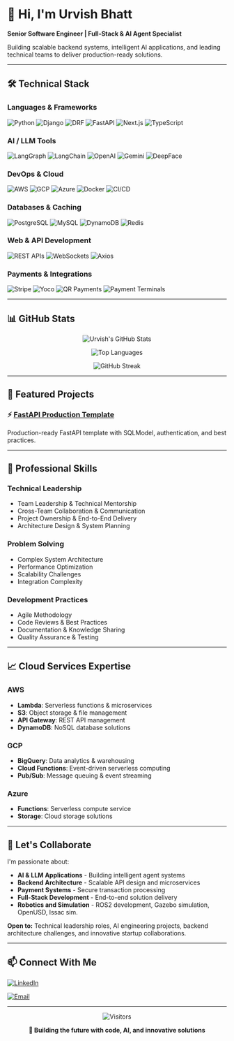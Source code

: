 # 👋 Hi, I'm Urvish Bhatt

**Senior Software Engineer | Full-Stack & AI Agent Specialist**

Building scalable backend systems, intelligent AI applications, and leading technical teams to deliver production-ready solutions.

---

## 🛠 Technical Stack

### **Languages & Frameworks**
![Python](https://img.shields.io/badge/Python-3776AB?style=for-the-badge&logo=python&logoColor=white)
![Django](https://img.shields.io/badge/Django-092E20?style=for-the-badge&logo=django&logoColor=white)
![DRF](https://img.shields.io/badge/Django_REST_Framework-8B0000?style=for-the-badge&logo=django&logoColor=white)
![FastAPI](https://img.shields.io/badge/FastAPI-009688?style=for-the-badge&logo=fastapi&logoColor=white)
![Next.js](https://img.shields.io/badge/Next.js-000000?style=for-the-badge&logo=next.js&logoColor=white)
![TypeScript](https://img.shields.io/badge/TypeScript-3178C6?style=for-the-badge&logo=typescript&logoColor=white)

### **AI / LLM Tools**
![LangGraph](https://img.shields.io/badge/LangGraph-FF6B35?style=for-the-badge)
![LangChain](https://img.shields.io/badge/LangChain-1C3C3C?style=for-the-badge)
![OpenAI](https://img.shields.io/badge/OpenAI-412991?style=for-the-badge&logo=openai&logoColor=white)
![Gemini](https://img.shields.io/badge/Gemini-8E75B2?style=for-the-badge&logo=google&logoColor=white)
![DeepFace](https://img.shields.io/badge/DeepFace-00A98F?style=for-the-badge)

### **DevOps & Cloud**
![AWS](https://img.shields.io/badge/AWS-232F3E?style=for-the-badge&logo=amazonaws&logoColor=white)
![GCP](https://img.shields.io/badge/Google_Cloud-4285F4?style=for-the-badge&logo=googlecloud&logoColor=white)
![Azure](https://img.shields.io/badge/Microsoft_Azure-0078D4?style=for-the-badge&logo=microsoftazure&logoColor=white)
![Docker](https://img.shields.io/badge/Docker-2496ED?style=for-the-badge&logo=docker&logoColor=white)
![CI/CD](https://img.shields.io/badge/CI/CD-FF6F00?style=for-the-badge&logo=githubactions&logoColor=white)

### **Databases & Caching**
![PostgreSQL](https://img.shields.io/badge/PostgreSQL-316192?style=for-the-badge&logo=postgresql&logoColor=white)
![MySQL](https://img.shields.io/badge/MySQL-4479A1?style=for-the-badge&logo=mysql&logoColor=white)
![DynamoDB](https://img.shields.io/badge/DynamoDB-4053D6?style=for-the-badge&logo=amazondynamodb&logoColor=white)
![Redis](https://img.shields.io/badge/Redis-DC382D?style=for-the-badge&logo=redis&logoColor=white)

### **Web & API Development**
![REST APIs](https://img.shields.io/badge/REST_API-FF6C37?style=for-the-badge&logo=json&logoColor=white)
![WebSockets](https://img.shields.io/badge/WebSockets-010101?style=for-the-badge&logo=socket.io&logoColor=white)
![Axios](https://img.shields.io/badge/Axios-5A29E4?style=for-the-badge&logo=axios&logoColor=white)

### **Payments & Integrations**
![Stripe](https://img.shields.io/badge/Stripe-008CDD?style=for-the-badge&logo=stripe&logoColor=white)
![Yoco](https://img.shields.io/badge/Yoco-00A98F?style=for-the-badge)
![QR Payments](https://img.shields.io/badge/QR_Payments-25D366?style=for-the-badge&logo=qrcode&logoColor=white)
![Payment Terminals](https://img.shields.io/badge/Payment_Terminals-FF6B35?style=for-the-badge)

---

## 📊 GitHub Stats

<div align="center">
  
![Urvish's GitHub Stats](https://github-readme-stats.vercel.app/api?username=Urvish-10&show_icons=true&theme=radical&hide_border=true)

![Top Languages](https://github-readme-stats.vercel.app/api/top-langs/?username=Urvish-10&layout=compact&theme=radical&hide_border=true)

![GitHub Streak](https://github-readme-streak-stats.herokuapp.com/?user=Urvish-10&theme=radical&hide_border=true)

</div>

---

## 🚀 Featured Projects

### ⚡ [FastAPI Production Template](https://github.com/Urvish-10/FastAPI-Template)
Production-ready FastAPI template with SQLModel, authentication, and best practices.

---

## 💼 Professional Skills

### **Technical Leadership**
- Team Leadership & Technical Mentorship
- Cross-Team Collaboration & Communication
- Project Ownership & End-to-End Delivery
- Architecture Design & System Planning

### **Problem Solving**
- Complex System Architecture
- Performance Optimization
- Scalability Challenges
- Integration Complexity

### **Development Practices**
- Agile Methodology
- Code Reviews & Best Practices
- Documentation & Knowledge Sharing
- Quality Assurance & Testing

---

## 📈 Cloud Services Expertise

### **AWS**
- **Lambda**: Serverless functions & microservices
- **S3**: Object storage & file management
- **API Gateway**: REST API management
- **DynamoDB**: NoSQL database solutions

### **GCP**
- **BigQuery**: Data analytics & warehousing
- **Cloud Functions**: Event-driven serverless computing
- **Pub/Sub**: Message queuing & event streaming

### **Azure**
- **Functions**: Serverless compute service
- **Storage**: Cloud storage solutions


---

## 🤝 Let's Collaborate

I'm passionate about:
- **AI & LLM Applications** - Building intelligent agent systems
- **Backend Architecture** - Scalable API design and microservices
- **Payment Systems** - Secure transaction processing
- **Full-Stack Development** - End-to-end solution delivery
- **Robotics and Simulation** - ROS2 development, Gazebo simulation, OpenUSD, Issac sim.

**Open to:** Technical leadership roles, AI engineering projects, backend architecture challenges, and innovative startup collaborations.

---

## 📫 Connect With Me

[![LinkedIn](https://img.shields.io/badge/LinkedIn-Urvish_Bhatt-0077B5?style=for-the-badge&logo=linkedin&logoColor=white)](https://www.linkedin.com/in/urvish-bhatt/)

[![Email](https://img.shields.io/badge/Email-urvishh.bhatt@gmail.com-D14836?style=for-the-badge&logo=gmail&logoColor=white)](mailto:urvishh.bhatt@gmail.com)

---

<div align="center">

![Visitors](https://komarev.com/ghpvc/?username=Urvish-10&color=blueviolet&style=flat-square)

**🚀 Building the future with code, AI, and innovative solutions**

</div>
